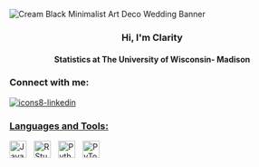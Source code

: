 ![Cream Black Minimalist Art Deco Wedding Banner](https://github.com/ckkummer/ckkummer/assets/114955006/0958aba6-3750-4202-b416-863b7a3a2353)

<h3 align="center">
Hi, I'm Clarity
</h3>

<h4 align="center">
Statistics at The University of Wisconsin- Madison
</h4>



### Connect with me:

<a href="https://www.linkedin.com/in/claritykummer/">![icons8-linkedin](https://github.com/ckkummer/ckkummer/assets/114955006/1782e842-bba0-498c-92f9-2c5c08750c9f)



### Languages and Tools:
<img align="left" alt="Java" width="30px" style="padding-right:10px;" src="https://cdn.jsdelivr.net/gh/devicons/devicon/icons/java/java-original.svg"/>
<img align="left" alt="R Studio" width="30px" style="padding-right:10px;" src="https://cdn.jsdelivr.net/gh/devicons/devicon/icons/rstudio/rstudio-original.svg"/> 
<img align="left" alt="Python" width="30px" style="padding-right:10px;" src="https://cdn.jsdelivr.net/gh/devicons/devicon/icons/python/python-original.svg"/> 
<img align="left" alt="PyTorch" width="30px" style="padding-right:10px;" src="https://cdn.jsdelivr.net/gh/devicons/devicon/icons/pytorch/pytorch-original.svg"/> 
